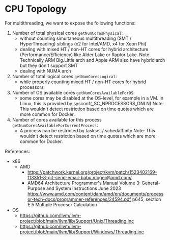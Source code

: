 # CPU Topology

For multithreading, we want to expose the following functions:

1. Number of total physical cores `getNumCoresPhysical`:
    - without counting simultaneous multithreading (SMT / HyperThreading)
    siblings (x2 for Intel/AMD, x4 for Xeon Phi)
    - dealing with mixed HT / non-HT cores for hybrid architecture (Performance/Efficiency) like Alder Lake or Raptor Lake.
      Note: Technically ARM Big.Little arch and Apple ARM also have hybrid arch but they don't support SMT
    - dealing with NUMA arch
2. Number of total logical cores `getNumCoresLogical`:
    - while properly counting mixed HT / non-HT cores for hybrid processors
3. Number of OS available cores `getNumCoresAvailableForOS`:
    - some cores may be disabled at the OS-level, for example in a VM.
      in Linux, this is provided by sysconf(_SC_NPROCESSORS_ONLN)
      Note: This wouldn't detect restriction based on time quotas which are more common for Docker.
4. Number of cores available for this process `getNumCoresAvailableForCurrentProcess`:
    - A process can be restricted by taskset / schedaffinity
      Note: This wouldn't detect restriction based on time quotas which are more common for Docker.

References:
- x86
    - AMD
        - https://patchwork.kernel.org/project/kvm/patch/1523402169-113351-8-git-send-email-babu.moger@amd.com/
        - AMD64 Architecture Programmer's Manual Volume 3: General-Purpose and System Instructions
        June 2023
        https://www.amd.com/content/dam/amd/en/documents/processor-tech-docs/programmer-references/24594.pdf
        p645, section E.5 Multiple Procesor Calculation
- OS
    - https://github.com/llvm/llvm-project/blob/main/llvm/lib/Support/Unix/Threading.inc
    - https://github.com/llvm/llvm-project/blob/main/llvm/lib/Support/Windows/Threading.inc